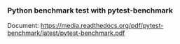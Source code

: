 ### Python benchmark test with pytest-benchmark
Document: https://media.readthedocs.org/pdf/pytest-benchmark/latest/pytest-benchmark.pdf